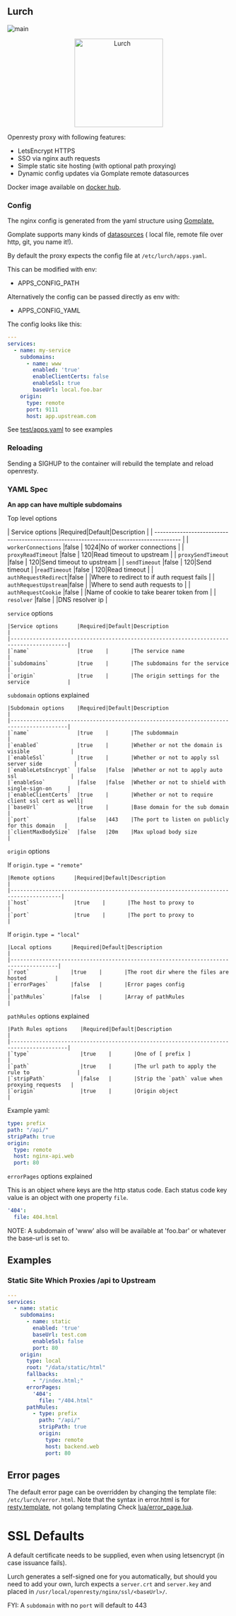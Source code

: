 ## Lurch

![main](https://github.com/byrnedo/lurch/actions/workflows/docker-image.yml/badge.svg?branch=main)

<p align="center">
    <img src="./lurch.jpg" alt="Lurch" width="200">
 </p>


Openresty proxy with following features:

- LetsEncrypt HTTPS
- SSO via nginx auth requests
- Simple static site hosting (with optional path proxying)
- Dynamic config updates via Gomplate remote datasources

Docker image available on [docker hub](https://hub.docker.com/r/byrnedo/lurch).

### Config

The nginx config is generated from the yaml structure using [Gomplate.](https://docs.gomplate.ca)

Gomplate supports many kinds of [datasources](https://docs.gomplate.ca/datasources/) ( local file, remote file over
http, git, you name it!).

By default the proxy expects the config file at `/etc/lurch/apps.yaml`.

This can be modified with env:

- APPS_CONFIG_PATH

Alternatively the config can be passed directly as env with:

- APPS_CONFIG_YAML

The config looks like this:

```yaml
---
services:
  - name: my-service
    subdomains:
      - name: www
        enabled: 'true'
        enableClientCerts: false
        enableSsl: true
        baseUrl: local.foo.bar
    origin:
      type: remote
      port: 9111
      host: app.upstream.com
```

See [test/apps.yaml](test/apps.yaml) to see examples

### Reloading

Sending a SIGHUP to the container will rebuild the template and reload openresty.

### YAML Spec

**An app can have multiple subdomains**

Top level options


| Service options      |Required|Default|Description                                      |
| --------------------------------------------------------------------------------------- |
| `workerConnections`  |false   |   1024|No of worker connections                         |
| `proxyReadTimeout`   |false   |    120|Read timeout to upstream                         |
| `proxySendTimeout`   |false   |    120|Send timeout to upstream                         |
| `sendTimeout`        |false   |    120|Send timeout                                     |
|`readTimeout`        |false   |    120|Read timeout                                      |
| `authRequestRedirect`|false   |       |Where to redirect to if auth request fails       |
| `authRequestUpstream`|false   |       |Where to send auth requests to                   |
| `authRequestCookie`  |false   |       |Name of cookie to take bearer token from         |
| `resolver`           |false   |       |DNS resolver ip                                  |

`service` options

    |Service options      |Required|Default|Description                                      |
    |----------------------------------------------------------------------------------------|
    |`name`               |true    |       |The service name                                 |
    |`subdomains`         |true    |       |The subdomains for the service                   |
    |`origin`             |true    |       |The origin settings for the service            |

`subdomain` options explained

    |Subdomain options    |Required|Default|Description                                      |
    |----------------------------------------------------------------------------------------|
    |`name`               |true    |       |The subdommain                                   |
    |`enabled`            |true    |       |Whether or not the domain is visible             |
    |`enableSsl`          |true    |       |Whether or not to apply ssl server side          |
    |`enableLetsEncrypt`  |false   |false  |Whether or not to apply auto ssl                 |
    |`enableSso`          |false   |false  |Whether or not to shield with single-sign-on     |
    |`enableClientCerts`  |true    |       |Whether or not to require client ssl cert as well|
    |`baseUrl`            |true    |       |Base domain for the sub domain                   |
    |`port`               |false   |443    |The port to listen on publicly for this domain   |
    |`clientMaxBodySize`  |false   |20m    |Max upload body size                             |

`origin` options

If `origin.type = "remote"`

    |Remote options      |Required|Default|Description                                     |
    |--------------------------------------------------------------------------------------|
    |`host`              |true    |       |The host to proxy to                            |
    |`port`              |true    |       |The port to proxy to                            |

If `origin.type = "local"`

    |Local options      |Required|Default|Description                                     |
    |-------------------------------------------------------------------------------------|
    |`root`             |true    |       |The root dir where the files are hosted         |  
    |`errorPages`       |false   |       |Error pages config                              |
    |`pathRules`        |false   |       |Array of pathRules                              |

`pathRules` options explained

    |Path Rules options    |Required|Default|Description                                     |
    |----------------------------------------------------------------------------------------|
    |`type`                |true    |       |One of [ prefix ]                               |
    |`path`                |true    |       |The url path to apply the rule to               |
    |`stripPath`           |false   |       |Strip the `path` value when proxying requests   |
    |`origin`              |true    |       |Origin object                                   |

Example yaml:

```yaml
type: prefix
path: "/api/"
stripPath: true
origin:
  type: remote
  host: nginx-api.web
  port: 80
```

`errorPages` options explained

This is an object where keys are the http status code.
Each status code key value is an object with one property `file`.

```yaml
'404':
  file: 404.html
```

NOTE: A subdomain of 'www' also will be available at 'foo.bar' or whatever the base-url is set to.

## Examples

### Static Site Which Proxies /api to Upstream

```yaml
---
services:
  - name: static
    subdomains:
      - name: static
        enabled: 'true'
        baseUrl: test.com
        enableSsl: false
        port: 80
    origin:
      type: local
      root: "/data/static/html"
      fallbacks:
        - "/index.html;"
      errorPages:
        '404':
          file: "/404.html"
      pathRules:
        - type: prefix
          path: "/api/"
          stripPath: true
          origin:
            type: remote
            host: backend.web
            port: 80
```

## Error pages

The default error page can be overridden by changing the template file:
`/etc/lurch/error.html`.
Note that the syntax in error.html is for [resty.template](https://github.com/bungle/lua-resty-template#template-syntax), not golang templating
Check [lua/error_page.lua](./lua/error_page.lua).

# SSL Defaults

A default certificate needs to be supplied, even when using letsencrypt (in case issuance fails).

Lurch generates a self-signed one for you automatically, but should you need to add your own, lurch expects
a `server.crt` and `server.key` and placed in `/usr/local/openresty/nginx/ssl/<baseUrl>/`.

FYI: A `subdomain` with no `port` will default to 443
